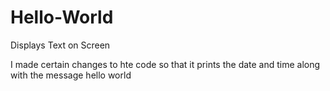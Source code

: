 # Hello-World
Displays Text on Screen

I made certain changes to hte code so that it prints the date and time along with the message hello world
